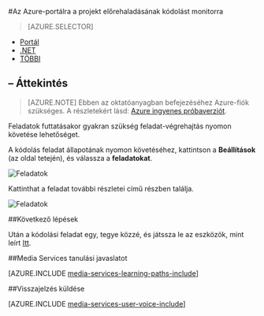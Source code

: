 <properties 
    pageTitle="Az Azure-portálra a projekt előrehaladásának kódolást monitorra" 
    description="Ebben az oktatóanyagban végigvezeti a az Azure portálon feladat állapotának ellenőrzése." 
    services="media-services" 
    documentationCenter="" 
    authors="juliako" 
    manager="erikre" 
    editor=""/>

<tags 
    ms.service="media-services" 
    ms.workload="media" 
    ms.tgt_pltfrm="na" 
    ms.devlang="na" 
    ms.topic="article" 
    ms.date="08/29/2016"  
    ms.author="juliako"/>

#<a name="monitor-encoding-job-progress-with-the-azure-portal"></a>Az Azure-portálra a projekt előrehaladásának kódolást monitorra

> [AZURE.SELECTOR]
- [Portál](media-services-portal-check-job-progress.md)
- [.NET](media-services-check-job-progress.md)
- [TÖBBI](media-services-rest-check-job-progress.md)

## <a name="overview"></a>– Áttekintés

> [AZURE.NOTE] Ebben az oktatóanyagban befejezéséhez Azure-fiók szükséges. A részletekért lásd: [Azure ingyenes próbaverziót](https://azure.microsoft.com/pricing/free-trial/). 

Feladatok futtatásakor gyakran szükség feladat-végrehajtás nyomon követése lehetőséget. 

A kódolás feladat állapotának nyomon követéséhez, kattintson a **Beállítások** (az oldal tetején), és válassza a **feladatokat**.

![Feladatok](./media/media-services-portal-vod-get-started/media-services-jobs.png)

Kattinthat a feladat további részletei című részben találja.

![Feladatok](./media/media-services-portal-vod-get-started/media-services-job-progress2.png)

##<a name="next-steps"></a>Következő lépések

Után a kódolási feladat egy, tegye közzé, és játssza le az eszközök, mint leírt [Itt](media-services-portal-publish.md).

##<a name="media-services-learning-paths"></a>Media Services tanulási javaslatot

[AZURE.INCLUDE [media-services-learning-paths-include](../../includes/media-services-learning-paths-include.md)]

##<a name="provide-feedback"></a>Visszajelzés küldése

[AZURE.INCLUDE [media-services-user-voice-include](../../includes/media-services-user-voice-include.md)]
